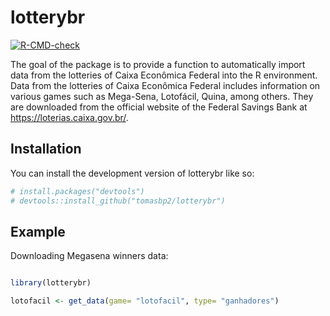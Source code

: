 
<!-- README.md is generated from README.Rmd. Please edit that file -->

# lotterybr

<!-- badges: start -->

[![R-CMD-check](https://github.com/tomasbp2/lotterybr/actions/workflows/R-CMD-check.yaml/badge.svg)](https://github.com/tomasbp2/lotterybr/actions/workflows/R-CMD-check.yaml)
<!-- badges: end -->

The goal of the package is to provide a function to automatically import
data from the lotteries of Caixa Econômica Federal into the R
environment. Data from the lotteries of Caixa Econômica Federal includes
information on various games such as Mega-Sena, Lotofácil, Quina, among
others. They are downloaded from the official website of the Federal
Savings Bank at <https://loterias.caixa.gov.br/>.

## Installation

You can install the development version of lotterybr like so:

``` r
# install.packages("devtools")
# devtools::install_github("tomasbp2/lotterybr")
```

## Example

Downloading Megasena winners data:

``` r

library(lotterybr)

lotofacil <- get_data(game= "lotofacil", type= "ganhadores")
```
